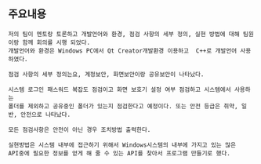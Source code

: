 ## 주요내용

    저의 팀이 멘토랑 토론하고 개발언어와 환경, 점검 사항의 세부 정의, 실현 방법에 대해 팀원이랑 함께 회의를 시행 되었다. 
    개발언어와 환경은 Windows PC에서 Qt Creator개발환경 이용하고  C++로 개발언어 사용하였다.
    
    점검 사항의 세부 정의는요, 계정보안, 화면보안이랑 공유보안이 나타났다. 
    
    시스템 로그인 패스워드 복잡도 점검이고 화면 보호기 설정 여부 점검하고 시스템에서 사용하는 
    폴더를 제외하고 공유중인 폴더가 있는지 점검한다고 예정이다. 또는 안전 등급은 취약, 일반, 안전으로 나타났다. 
    
    모든 점검사항은 안전이 아닌 경우 조치방법 출력한다.
    
    실현방법은 시스템 내부에 접근하기 위해서 Windows시스템의 내부에 가지고 있는 많은 
    API중에 필요한 정보를 얻게 해 줄 수 있는 API를 찾아서 프로그램 만들기로 했다. 
